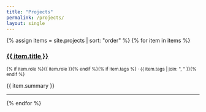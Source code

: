 ```yaml
---
title: "Projects"
permalink: /projects/
layout: single
---
```


{% assign items = site.projects | sort: "order" %}
{% for item in items %}
### <a href="{{ item.url }}">{{ item.title }}</a>
<small>{% if item.role %}{{ item.role }}{% endif %}{% if item.tags %} · {{ item.tags | join: ", " }}{% endif %}</small>

{{ item.summary }}

---
{% endfor %}

